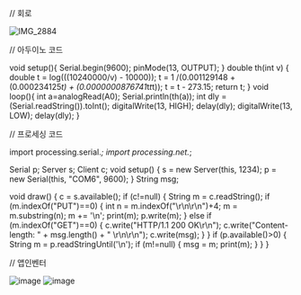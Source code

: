 // 회로

![IMG_2884](https://user-images.githubusercontent.com/119734977/205439220-f00385f7-2d63-480b-8bf9-1fd26e81253a.jpeg)

// 아두이노 코드

void setup(){
  Serial.begin(9600);
  pinMode(13, OUTPUT);
}
double th(int v) {
  double
  t = log(((10240000/v) - 10000));
  t = 1 /(0.001129148 + (0.000234125*t) + (0.0000000876741*t*t*t));
  t = t - 273.15;
  return t;
}
void loop(){
  int a=analogRead(A0);
  Serial.println(th(a));
  int dly = (Serial.readString()).toInt();
  digitalWrite(13, HIGH);
  delay(dly);
  digitalWrite(13, LOW);
  delay(dly);
}

// 프로세싱 코드

import processing.serial.*;
import processing.net.*;

Serial p;
Server s;
Client c;
void setup() {
  s = new Server(this, 1234);
  p = new Serial(this, "COM6", 9600);
}
String msg;

void draw() {
  c = s.available();
  if (c!=null) {
    String m = c.readString();
    if (m.indexOf("PUT")==0) {
      int n = m.indexOf("\r\n\r\n")+4;
      m = m.substring(n);
      m += '\n';
      print(m);
      p.write(m);
    }
    else if (m.indexOf("GET")==0) {
      c.write("HTTP/1.1 200 OK\r\n");
      c.write("Content-length: " + msg.length() + " \r\n\r\n");
      c.write(msg);
    }
  }
  if (p.available()>0) {
    String m = p.readStringUntil('\n');
    if (m!=null) {
      msg = m;
      print(m);
    }
  }
}

// 앱인벤터

![image](https://user-images.githubusercontent.com/119734977/205438477-7c4d9adc-51b4-43eb-bf03-d7163edacd68.png)
![image](https://user-images.githubusercontent.com/119734977/205438499-297d6bdb-c5e7-4493-99cc-d578f60f60a5.png)
